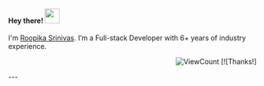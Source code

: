 <!-- 👋 Hi, I’m @roopikasrinivas
👀 I’m interested in coding and hiking -->

<!---
roopikasrinivas/roopikasrinivas is a ✨ special ✨ repository because its `README.md` (this file) appears on your GitHub profile.
You can click the Preview link to take a look at your changes.
<h4> Hey there! 👋 </h4>  -->

<h4> Hey there! <img src="https://raw.githubusercontent.com/roopikasrinivas/roopikasrinivas/main/gifs/wave.gif" width="30px"></h4>

I'm [Roopika Srinivas](https://www.linkedin.com/in/roopikasrinivas/). I’m a Full-stack Developer with 6+ years of industry experience. 


<div align="right">
  
![ViewCount](https://views.whatilearened.today/views/github/roopikasrinivas/roopikasrinivas.svg) [![Thanks!]

</div>
 ---
